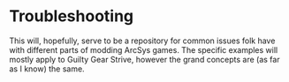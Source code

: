 # Troubleshooting

This will, hopefully, serve to be a repository for common issues folk have with different parts of modding ArcSys games. The specific examples will mostly apply to Guilty Gear Strive, however the grand concepts are (as far as I know) the same.